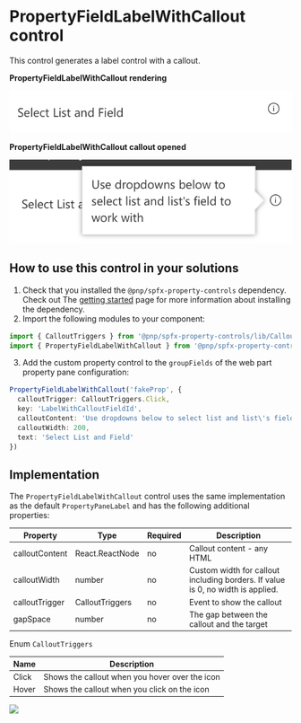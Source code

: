 # PropertyFieldLabelWithCallout control

This control generates a label control with a callout.

**PropertyFieldLabelWithCallout rendering**

![Button field with callout](../assets/labelfieldwithcallout.png)


**PropertyFieldLabelWithCallout callout opened**

![Button field with callout opened](../assets/labelfieldwithcallout-open.png)

## How to use this control in your solutions

1. Check that you installed the `@pnp/spfx-property-controls` dependency. Check out The [getting started](../#getting-started) page for more information about installing the dependency.
2. Import the following modules to your component:

```TypeScript
import { CalloutTriggers } from '@pnp/spfx-property-controls/lib/Callout';
import { PropertyFieldLabelWithCallout } from '@pnp/spfx-property-controls/lib/PropertyFieldLabelWithCallout';
```

3. Add the custom property control to the `groupFields` of the web part property pane configuration:

```TypeScript
PropertyFieldLabelWithCallout('fakeProp', {
  calloutTrigger: CalloutTriggers.Click,
  key: 'LabelWithCalloutFieldId',
  calloutContent: 'Use dropdowns below to select list and list\'s field to work with',
  calloutWidth: 200,
  text: 'Select List and Field'
})
```

## Implementation

The `PropertyFieldLabelWithCallout` control uses the same implementation as the default `PropertyPaneLabel` and has the following additional properties:

| Property | Type | Required | Description |
| ---- | ---- | ---- | ---- |
| calloutContent | React.ReactNode | no | Callout content - any HTML |
| calloutWidth | number | no | Custom width for callout including borders. If value is 0, no width is applied. |
| calloutTrigger | CalloutTriggers | no | Event to show the callout |
| gapSpace | number | no | The gap between the callout and the target |

Enum `CalloutTriggers`

| Name | Description |
| ---- | ---- |
| Click | Shows the callout when you hover over the icon |
| Hover | Shows the callout when you click on the icon |


![](https://telemetry.sharepointpnp.com/sp-dev-fx-property-controls/wiki/PropertyFieldLabelWithCallout)